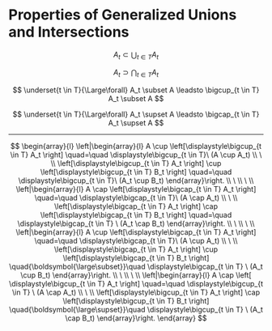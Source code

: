 # Properties of Generalized Unions and Intersections

$$
A_t \subset \bigcup_{t \in T} A_t
$$

$$
A_t \supset \bigcap_{t \in T} A_t
$$

$$
\underset{t \in T}{\Large\forall} A_t \subset A
\leadsto
\bigcup_{t \in T} A_t \subset A
$$

$$
\underset{t \in T}{\Large\forall} A_t \supset A
\leadsto
\bigcap_{t \in T} A_t \supset A
$$

----

$$
\begin{array}{l}
\left|\begin{array}{l}
A \cup \left[\displaystyle\bigcup_{t \in T} A_t \right] \quad=\quad
\displaystyle\bigcup_{t \in T}\  (A \cup A_t)
\\
\ 
\\
\left[\displaystyle\bigcup_{t \in T} A_t \right] \cup \left[\displaystyle\bigcup_{t \in T} B_t \right] \quad=\quad
\displaystyle\bigcup_{t \in T}\  (A_t \cup B_t)
\end{array}\right.
\\
\ 
\\
\ 
\\
\left|\begin{array}{l}
A \cap \left[\displaystyle\bigcap_{t \in T} A_t \right] \quad=\quad
\displaystyle\bigcap_{t \in T}\  (A \cap A_t)
\\
\ 
\\
\left[\displaystyle\bigcap_{t \in T} A_t \right] \cap \left[\displaystyle\bigcap_{t \in T} B_t \right] \quad=\quad
\displaystyle\bigcap_{t \in T} \ (A_t \cap B_t)
\end{array}\right.
\\
\ 
\\
\ 
\\
\left|\begin{array}{l}
A \cup \left[\displaystyle\bigcap_{t \in T} A_t \right] \quad=\quad
\displaystyle\bigcap_{t \in T}\  (A \cup A_t)
\\
\ 
\\
\left[\displaystyle\bigcap_{t \in T} A_t \right] \cup \left[\displaystyle\bigcap_{t \in T} B_t \right] \quad{\boldsymbol{\large\subset}}\quad
\displaystyle\bigcap_{t \in T} \ (A_t \cup B_t)
\end{array}\right.
\\
\ 
\\
\ 
\\
\left|\begin{array}{l}
A \cap \left[ \displaystyle\bigcup_{t \in T} A_t \right] \quad=\quad
\displaystyle\bigcup_{t \in T} \ (A \cap A_t)
\\
\ 
\\
\left[\displaystyle\bigcup_{t \in T} A_t \right] \cap \left[\displaystyle\bigcup_{t \in T} B_t \right] \quad{\boldsymbol{\large\supset}}\quad
\displaystyle\bigcup_{t \in T} \ (A_t \cap B_t)
\end{array}\right.
\end{array}
$$

